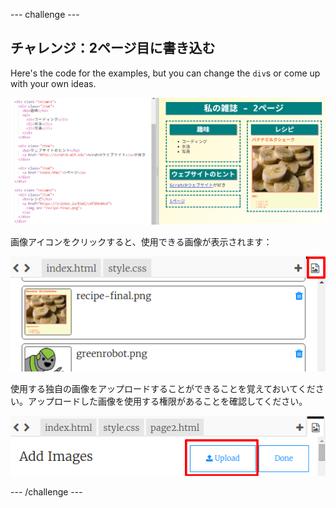 \--- challenge \---

## チャレンジ：2ページ目に書き込む

Here's the code for the examples, but you can change the `div`s or come up with your own ideas.

![スクリーンショット](images/magazine-page2-challenge.png)

画像アイコンをクリックすると、使用できる画像が表示されます：

![スクリーンショット](images/magazine-images.png)

使用する独自の画像をアップロードすることができることを覚えておいてください。アップロードした画像を使用する権限があることを確認してください。

![スクリーンショット](images/magazine-upload-images.png)

\--- /challenge \---